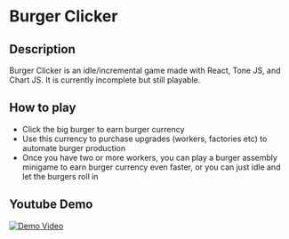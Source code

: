 # Burger Clicker

## Description
Burger Clicker is an idle/incremental game made with React, Tone JS, and Chart JS. It is currently incomplete but still playable. 

## How to play
- Click the big burger to earn burger currency
- Use this currency to purchase upgrades (workers, factories etc) to automate burger production
- Once you have two or more workers, you can play a burger assembly minigame to earn burger currency even faster, or you can just idle and let the burgers roll in

## Youtube Demo
[![Demo Video](https://img.youtube.com/vi/T_aMyThwH6s/0.jpg)](https://www.youtube.com/watch?v=T_aMyThwH6s)
